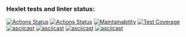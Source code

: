 ### Hexlet tests and linter status:

[![Actions Status](https://github.com/EgorUlitin/frontend-project-lvl2/workflows/hexlet-check/badge.svg)](https://github.com/EgorUlitin/frontend-project-lvl2/actions)
[![Actions Status](https://github.com/EgorUlitin/frontend-project-lvl2/workflows/build-check/badge.svg)](https://github.com/EgorUlitin/frontend-project-lvl2/actions)
[![Maintainability](https://api.codeclimate.com/v1/badges/6ea0c2821b6027b40881/maintainability)](https://codeclimate.com/github/EgorUlitin/frontend-project-lvl2/maintainability)
[![Test Coverage](https://api.codeclimate.com/v1/badges/6ea0c2821b6027b40881/test_coverage)](https://codeclimate.com/github/EgorUlitin/frontend-project-lvl2/test_coverage)
[![asciicast](https://asciinema.org/a/5CtSowyIAbq15yV9C1EGEFiJs.svg)](https://asciinema.org/a/5CtSowyIAbq15yV9C1EGEFiJs)
[![asciicast](https://asciinema.org/a/0lXqqIIdEEQEmpcrOlPQb6KMQ.svg)](https://asciinema.org/a/0lXqqIIdEEQEmpcrOlPQb6KMQ)
[![asciicast](https://asciinema.org/a/qLTwJZ54TjyT8ZNuJWgpoi4OX.svg)](https://asciinema.org/a/qLTwJZ54TjyT8ZNuJWgpoi4OX)
[![asciicast](https://asciinema.org/a/BnepqqWHUZEmXC9MxdZkajLwK.svg)](https://asciinema.org/a/BnepqqWHUZEmXC9MxdZkajLwK)
